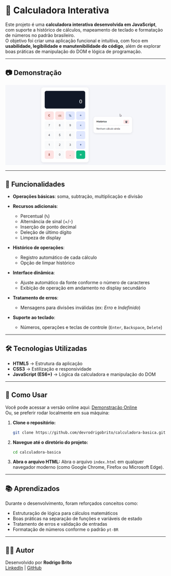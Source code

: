 # 🧮 Calculadora Interativa
Este projeto é uma **calculadora interativa desenvolvida em JavaScript**, com suporte a histórico de cálculos, mapeamento de teclado e formatação de números no padrão brasileiro.  
O objetivo foi criar uma aplicação funcional e intuitiva, com foco em **usabilidade, legibilidade e manutenibilidade do código**, além de explorar boas práticas de manipulação do DOM e lógica de programação.

---

## 📷 Demonstração

![calculadora](assets/calculadorabasica.gif)

---

## 🚀 Funcionalidades

* **Operações básicas**: soma, subtração, multiplicação e divisão
* **Recursos adicionais**:

  * Percentual (`%`)
  * Alternância de sinal (+/-)
  * Inserção de ponto decimal
  * Deleção de último dígito
  * Limpeza de display
* **Histórico de operações**:

  * Registro automático de cada cálculo
  * Opção de limpar histórico
* **Interface dinâmica**:

  * Ajuste automático da fonte conforme o número de caracteres
  * Exibição de operação em andamento no display secundário
* **Tratamento de erros**:

  * Mensagens para divisões inválidas (ex: *Erro* e *Indefinido*)
* **Suporte ao teclado**:

  * Números, operações e teclas de controle (`Enter`, `Backspace`, `Delete`)

---

##  🛠️ Tecnologias Utilizadas

* **HTML5** → Estrutura da aplicação
* **CSS3** → Estilização e responsividade
* **JavaScript (ES6+)** → Lógica da calculadora e manipulação do DOM

---

## 📖 Como Usar

Você pode acessar a versão online aqui:
[Demonstração Online](https://devrodrigobrito.github.io/calculadora-basica/)  
Ou, se preferir rodar localmente em sua máquina:    

1.  **Clone o repositório:**
    ```bash
    git clone https://github.com/devrodrigobrito/calculadora-basica.git
    ```

2.  **Navegue até o diretório do projeto:**
    ```bash
    cd calculadora-basica
    ```

3.  **Abra o arquivo HTML:**
    Abra o arquivo `index.html` em qualquer navegador moderno (como Google Chrome, Firefox ou Microsoft Edge).

---

## 📚 Aprendizados

Durante o desenvolvimento, foram reforçados conceitos como:

* Estruturação de lógica para cálculos matemáticos
* Boas práticas na separação de funções e variáveis de estado
* Tratamento de erros e validação de entradas
* Formatação de números conforme o padrão `pt-BR`

---

## 👨‍💻 Autor

Desenvolvido por **Rodrigo Brito**   
[LinkedIn](www.linkedin.com/in/devrodrigobrito) | [GitHub](https://github.com/devrodrigobrito)


